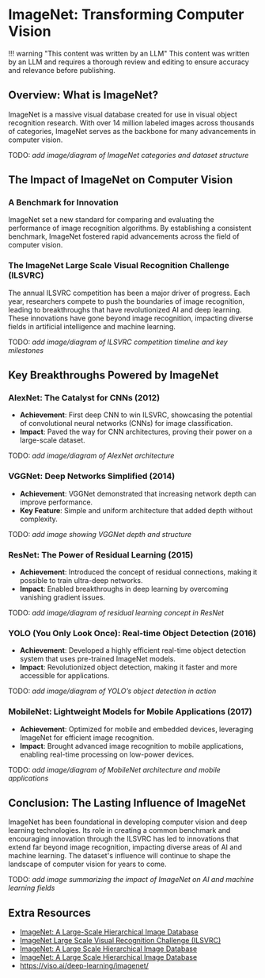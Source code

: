 # ImageNet: Transforming Computer Vision

!!! warning "This content was written by an LLM"
    This content was written by an LLM and requires a thorough review and
    editing to ensure accuracy and relevance before publishing.

## Overview: What is ImageNet?

ImageNet is a massive visual database created for use in visual object
recognition research. With over 14 million labeled images across thousands of
categories, ImageNet serves as the backbone for many advancements in
computer vision.

TODO: *add image/diagram of ImageNet categories and dataset structure*

## The Impact of ImageNet on Computer Vision

### A Benchmark for Innovation

ImageNet set a new standard for comparing and evaluating the performance of
image recognition algorithms. By establishing a consistent benchmark, ImageNet
fostered rapid advancements across the field of computer vision.

### The ImageNet Large Scale Visual Recognition Challenge (ILSVRC)

The annual ILSVRC competition has been a major driver of progress. Each year,
researchers compete to push the boundaries of image recognition, leading to
breakthroughs that have revolutionized AI and deep learning. These
innovations have gone beyond image recognition, impacting diverse fields in
artificial intelligence and machine learning.

TODO: *add image/diagram of ILSVRC competition timeline and key milestones*

## Key Breakthroughs Powered by ImageNet

### AlexNet: The Catalyst for CNNs (2012)

- **Achievement**: First deep CNN to win ILSVRC, showcasing the potential of
  convolutional neural networks (CNNs) for image classification.
- **Impact**: Paved the way for CNN architectures, proving their power on a
  large-scale dataset.

TODO: *add image/diagram of AlexNet architecture*

### VGGNet: Deep Networks Simplified (2014)

- **Achievement**: VGGNet demonstrated that increasing network depth can
  improve performance.
- **Key Feature**: Simple and uniform architecture that added depth without
  complexity.

TODO: *add image showing VGGNet depth and structure*

### ResNet: The Power of Residual Learning (2015)

- **Achievement**: Introduced the concept of residual connections, making it
  possible to train ultra-deep networks.
- **Impact**: Enabled breakthroughs in deep learning by overcoming vanishing
  gradient issues.

TODO: *add image/diagram of residual learning concept in ResNet*

### YOLO (You Only Look Once): Real-time Object Detection (2016)

- **Achievement**: Developed a highly efficient real-time object detection
  system that uses pre-trained ImageNet models.
- **Impact**: Revolutionized object detection, making it faster and more
  accessible for applications.

TODO: *add image/diagram of YOLO’s object detection in action*

### MobileNet: Lightweight Models for Mobile Applications (2017)

- **Achievement**: Optimized for mobile and embedded devices, leveraging
  ImageNet for efficient image recognition.
- **Impact**: Brought advanced image recognition to mobile applications,
  enabling real-time processing on low-power devices.

TODO: *add image/diagram of MobileNet architecture and mobile applications*

## Conclusion: The Lasting Influence of ImageNet

ImageNet has been foundational in developing computer vision and deep learning
technologies. Its role in creating a common benchmark and encouraging
innovation through the ILSVRC has led to innovations that extend far beyond
image recognition, impacting diverse areas of AI and machine learning. The
dataset's influence will continue to shape the landscape of computer vision for
years to come.

TODO: *add image summarizing the impact of ImageNet on AI and machine learning fields*


## Extra Resources

- [ImageNet: A Large-Scale Hierarchical Image Database](https://www.cv-foundation.org/openaccess/content_cvpr_2015/papers/Deng_ImageNet_A_Large-Scale_2015_CVPR_paper.pdf)
- [ImageNet Large Scale Visual Recognition Challenge (ILSVRC)](https://image-net.org/challenges/LSVRC/)
- [ImageNet: A Large Scale Hierarchical Image Database](https://www.cv-foundation.org/openaccess/content_cvpr_2015/papers/Deng_ImageNet_A_Large-Scale_2015_CVPR_paper.pdf)
- [ImageNet: A Large Scale Hierarchical Image Database](https://www.cv-foundation.org/openaccess/content_cvpr_2015/papers/Deng_ImageNet_A_Large-Scale_2015_CVPR_paper.pdf)
- https://viso.ai/deep-learning/imagenet/
